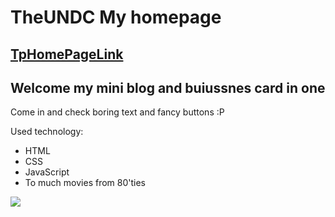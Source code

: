 # TheUNDC My homepage
## [TpHomePageLink](https://theundc.github.io/TpHomePage/)

## Welcome my mini blog and buiussnes card in one

Come in and check boring text and fancy buttons :P

Used technology:
- HTML
- CSS
- JavaScript
- To much movies from 80'ties

![](images/Homepage12.gif)

